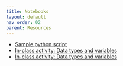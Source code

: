 ```yaml
---
title: Notebooks
layout: default
nav_order: 02
parent: Resources
---
```


- [Sample python script](/assets/notebooks/sample_pythonScript.ipynb)
- [In-class activity: Data types and variables](/assets/notebooks/datatypes.ipynb)
- [In-class activity: Data types and variables](/assets/notebooks/Practice_YellowWallpaper.ipynb)